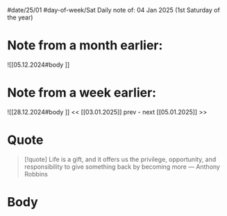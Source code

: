 
#date/25/01
#day-of-week/Sat
Daily note of: 04 Jan 2025 (1st Saturday of the year)

# Note from a month earlier:
![[05.12.2024#body ]]

# Note from a week earlier:
![[28.12.2024#body ]]
 << [[03.01.2025]] prev - next [[05.01.2025]] >>
# Quote

> [!quote] Life is a gift, and it offers us the privilege, opportunity, and responsibility to give something back by becoming more
> — Anthony Robbins
# Body

